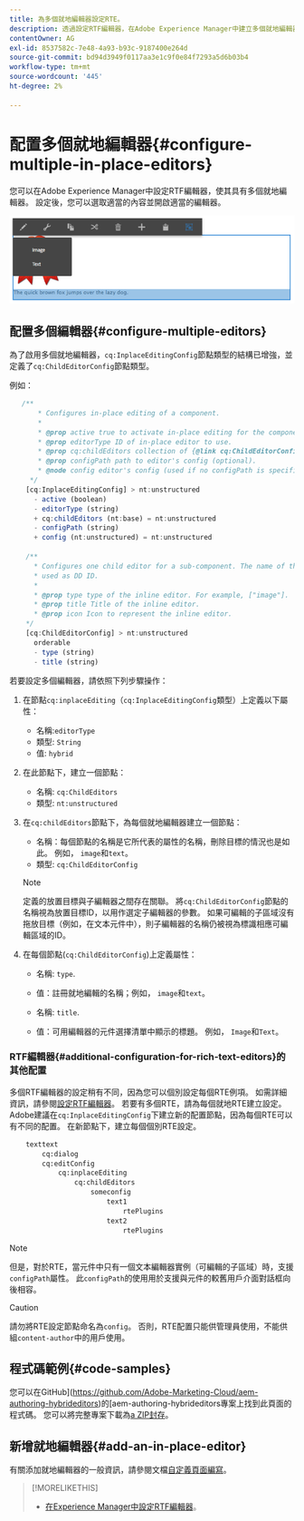 ```yaml
---
title: 為多個就地編輯器設定RTE。
description: 透過設定RTF編輯器，在Adobe Experience Manager中建立多個就地編輯器。
contentOwner: AG
exl-id: 8537582c-7e48-4a93-b93c-9187400e264d
source-git-commit: bd94d3949f0117aa3e1c9f0e84f7293a5d6b03b4
workflow-type: tm+mt
source-wordcount: '445'
ht-degree: 2%

---
```


# 配置多個就地編輯器{#configure-multiple-in-place-editors}

您可以在Adobe Experience Manager中設定RTF編輯器，使其具有多個就地編輯器。 設定後，您可以選取適當的內容並開啟適當的編輯器。

![特定就地編輯器](assets/rte-inplace-editor.png)

## 配置多個編輯器{#configure-multiple-editors}

為了啟用多個就地編輯器，`cq:InplaceEditingConfig`節點類型的結構已增強，並定義了`cq:ChildEditorConfig`節點類型。

例如：

```js
   /**
       * Configures in-place editing of a component.
       *
       * @prop active true to activate in-place editing for the component.
       * @prop editorType ID of in-place editor to use.
       * @prop cq:childEditors collection of {@link cq:ChildEditorConfig} nodes.
       * @prop configPath path to editor's config (optional).
       * @node config editor's config (used if no configPath is specified; optional).
     */
    [cq:InplaceEditingConfig] > nt:unstructured
      - active (boolean)
      - editorType (string)
      + cq:childEditors (nt:base) = nt:unstructured
      - configPath (string)
      + config (nt:unstructured) = nt:unstructured

    /**
      * Configures one child editor for a sub-component. The name of the this node is
      * used as DD ID.
      *
      * @prop type type of the inline editor. For example, ["image"].
      * @prop title Title of the inline editor.
      * @prop icon Icon to represent the inline editor.
    */
    [cq:ChildEditorConfig] > nt:unstructured
      orderable
      - type (string)
      - title (string)
```

若要設定多個編輯器，請依照下列步驟操作：

1. 在節點`cq:inplaceEditing`（`cq:InplaceEditingConfig`類型）上定義以下屬性：

   * 名稱:`editorType`
   * 類型: `String`
   * 值: `hybrid`

1. 在此節點下，建立一個節點：

   * 名稱: `cq:ChildEditors`
   * 類型: `nt:unstructured`

1. 在`cq:childEditors`節點下，為每個就地編輯器建立一個節點：

   * 名稱：每個節點的名稱是它所代表的屬性的名稱，刪除目標的情況也是如此。 例如， `image`和`text`。
   * 類型: `cq:ChildEditorConfig`

   >[!NOTE]
   >
   >定義的放置目標與子編輯器之間存在關聯。 將`cq:ChildEditorConfig`節點的名稱視為放置目標ID，以用作選定子編輯器的參數。 如果可編輯的子區域沒有拖放目標（例如，在文本元件中），則子編輯器的名稱仍被視為標識相應可編輯區域的ID。

1. 在每個節點(`cq:ChildEditorConfig`)上定義屬性：

   * 名稱: `type`.
   * 值：註冊就地編輯的名稱；例如， `image`和`text`。

   * 名稱: `title`.
   * 值：可用編輯器的元件選擇清單中顯示的標題。 例如， `Image`和`Text`。

### RTF編輯器{#additional-configuration-for-rich-text-editors}的其他配置

多個RTF編輯器的設定稍有不同，因為您可以個別設定每個RTE例項。 如需詳細資訊，請參閱[設定RTF編輯器](/help/sites-administering/rich-text-editor.md)。 若要有多個RTE，請為每個就地RTE建立設定。 Adobe建議在`cq:InplaceEditingConfig`下建立新的配置節點，因為每個RTE可以有不同的配置。 在新節點下，建立每個個別RTE設定。

```xml
    texttext
        cq:dialog
        cq:editConfig
            cq:inplaceEditing
                cq:childEditors
                    someconfig
                        text1
                            rtePlugins
                        text2
                            rtePlugins
```

>[!NOTE]
>
>但是，對於RTE，當元件中只有一個文本編輯器實例（可編輯的子區域）時，支援`configPath`屬性。 此`configPath`的使用用於支援與元件的較舊用戶介面對話框向後相容。

>[!CAUTION]
>
>請勿將RTE設定節點命名為`config`。 否則，RTE配置只能供管理員使用，不能供組`content-author`中的用戶使用。

## 程式碼範例{#code-samples}

您可以在GitHub](https://github.com/Adobe-Marketing-Cloud/aem-authoring-hybrideditors)的[aem-authoring-hybrideditors專案上找到此頁面的程式碼。 您可以將完整專案下載為[a ZIP封存](https://github.com/Adobe-Marketing-Cloud/aem-authoring-hybrideditors/archive/master.zip)。

## 新增就地編輯器{#add-an-in-place-editor}

有關添加就地編輯器的一般資訊，請參閱文檔[自定義頁面編寫](/help/sites-developing/customizing-page-authoring-touch.md#add-new-in-place-editor)。

>[!MORELIKETHIS]
>
>* [在Experience Manager中設定RTF編輯器](/help/sites-administering/rich-text-editor.md)。


